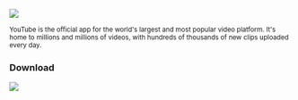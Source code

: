 ![](https://cdn-icons-png.flaticon.com/512/1384/1384060.png)

<sub>
YouTube is the official app for the world's largest and most popular video platform. It's home to millions and millions of videos, with hundreds of thousands of new clips uploaded every day.
</sub>

### Download

[![](https://img.shields.io/badge/dynamic/json?labelColor=black&color=black&label=YOUTUBE&query=%24%5B"com.google.android.youtube.apk"%5D&url=https%3A%2F%2Fraw.githubusercontent.com%2FSCP-017%2Fmain%2Fmain%2Frevanced%2Fassets%2Fversions%2Flatest%2Fversions.json&logo=YouTube&style=for-the-badge)](https://github.com/SCP-017/repo.1/releases/latest/download/nyx.apk)
